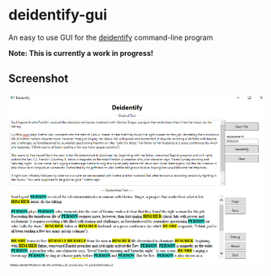 # deidentify-gui
An easy to use GUI for the [deidentify](https://github.com/jftuga/deidentify) command-line program

**Note: This is currently a work in progress!**

## Screenshot
![Screenshot](screenshot.png)
